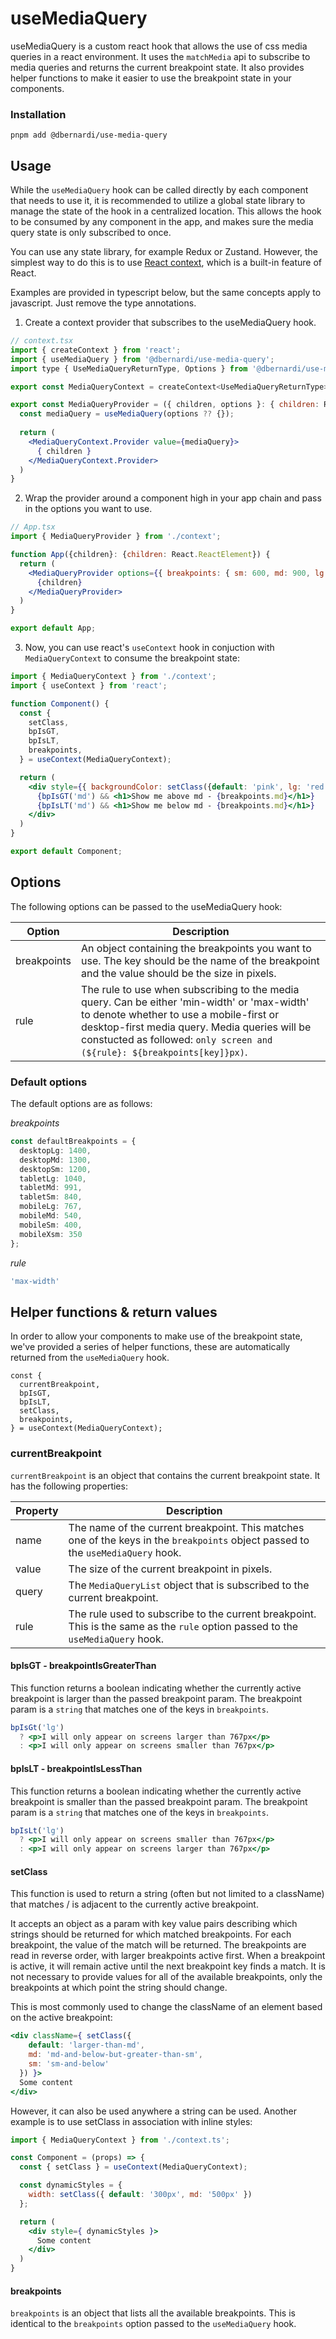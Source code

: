 # useMediaQuery
useMediaQuery is a custom react hook that allows the use of css media queries in a react environment. It uses the `matchMedia` api to subscribe to media queries and returns the current breakpoint state. It also provides helper functions to make it easier to use the breakpoint state in your components.

### Installation
```
pnpm add @dbernardi/use-media-query
```

## Usage
While the `useMediaQuery` hook can be called directly by each component that needs to use it, it is recommended to utilize a global state library to manage the state of the hook in a centralized location. This allows the hook to be consumed by any component in the app, and makes sure the media query state is only subscribed to once.

You can use any state library, for example Redux or Zustand. However, the simplest way to do this is to use [React context](https://react.dev/reference/react/useContext), which is a built-in feature of React.

Examples are provided in typescript below, but the same concepts apply to javascript. Just remove the type annotations.

1. Create a context provider that subscribes to the useMediaQuery hook.
``` jsx
// context.tsx
import { createContext } from 'react';
import { useMediaQuery } from '@dbernardi/use-media-query';
import type { UseMediaQueryReturnType, Options } from '@dbernardi/use-media-query';

export const MediaQueryContext = createContext<UseMediaQueryReturnType>({} as UseMediaQueryReturnType);

export const MediaQueryProvider = ({ children, options }: { children: React.ReactElement, options?: Options }) => {
  const mediaQuery = useMediaQuery(options ?? {});
  
  return (
    <MediaQueryContext.Provider value={mediaQuery}> 
      { children }
    </MediaQueryContext.Provider>
  )
}
```

2. Wrap the provider around a component high in your app chain and pass in the options you want to use.
``` jsx
// App.tsx
import { MediaQueryProvider } from './context';

function App({children}: {children: React.ReactElement}) {
  return (
    <MediaQueryProvider options={{ breakpoints: { sm: 600, md: 900, lg: 1200 }, rule: 'max-width' }}>
      {children}
    </MediaQueryProvider>
  )
}

export default App;
```


3. Now, you can use react's `useContext` hook in conjuction with `MediaQueryContext` to consume the breakpoint state:
``` jsx
import { MediaQueryContext } from './context';
import { useContext } from 'react';

function Component() {
  const {
    setClass,
    bpIsGT,
    bpIsLT,
    breakpoints,
  } = useContext(MediaQueryContext);

  return (
    <div style={{ backgroundColor: setClass({default: 'pink', lg: 'red', md: 'blue', sm: 'green'}) }}>
      {bpIsGT('md') && <h1>Show me above md - {breakpoints.md}</h1>}
      {bpIsLT('md') && <h1>Show me below md - {breakpoints.md}</h1>}
    </div>
  )
}

export default Component;
```

## Options
The following options can be passed to the useMediaQuery hook:

| Option | Description |
| --- | --- |
| breakpoints | An object containing the breakpoints you want to use. The key should be the name of the breakpoint and the value should be the size in pixels. |
| rule | The rule to use when subscribing to the media query. Can be either 'min-width' or 'max-width' to denote whether to use a mobile-first or desktop-first media query. Media queries will be constucted as followed: ``only screen and (${rule}: ${breakpoints[key]}px)``. | 

### Default options

The default options are as follows:

*breakpoints*
``` ts
const defaultBreakpoints = {
  desktopLg: 1400,
  desktopMd: 1300,
  desktopSm: 1200,
  tabletLg: 1040,
  tabletMd: 991,
  tabletSm: 840,
  mobileLg: 767,
  mobileMd: 540,
  mobileSm: 400,
  mobileXsm: 350
};
```

*rule*
``` ts
'max-width'
```


## Helper functions & return values

In order to allow your components to make use of the breakpoint state, we've provided a series of helper functions, these are automatically returned from the `useMediaQuery` hook.

```
const {
  currentBreakpoint,
  bpIsGT,
  bpIsLT,
  setClass,
  breakpoints,
} = useContext(MediaQueryContext);
```

### currentBreakpoint
`currentBreakpoint` is an object that contains the current breakpoint state. It has the following properties:

| Property | Description |
| --- | --- |
| name | The name of the current breakpoint. This matches one of the keys in the `breakpoints` object passed to the `useMediaQuery` hook. |
| value | The size of the current breakpoint in pixels. |
| query | The `MediaQueryList` object that is subscribed to the current breakpoint. |
| rule | The rule used to subscribe to the current breakpoint. This is the same as the `rule` option passed to the `useMediaQuery` hook. |

#### bpIsGT - breakpointIsGreaterThan
This function returns a boolean indicating whether the currently active breakpoint is larger than the passed breakpoint param. The breakpoint param is a `string` that matches one of the keys in `breakpoints`.

```jsx
bpIsGt('lg')
  ? <p>I will only appear on screens larger than 767px</p>
  : <p>I will only appear on screens smaller than 767px</p>
```

#### bpIsLT - breakpointIsLessThan
This function returns a boolean indicating whether the currently active breakpoint is smaller than the passed breakpoint param. The breakpoint param is a `string` that matches one of the keys in `breakpoints`.

```jsx
bpIsLt('lg')
  ? <p>I will only appear on screens smaller than 767px</p>
  : <p>I will only appear on screens larger than 767px</p>
```

#### setClass
This function is used to return a string (often but not limited to a className) that matches / is adjacent to the currently active breakpoint.

It accepts an object as a param with key value pairs describing which strings should be returned for which matched breakpoints. For each breakpoint, the value of the match will be returned. The breakpoints are read in reverse order, with larger breakpoints active first. When a breakpoint is active, it will remain active until the next breakpoint key finds a match. It is not necessary to provide values for all of the available breakpoints, only the breakpoints at which point the string should change.

This is most commonly used to change the className of an element based on the active breakpoint:
``` jsx
<div className={ setClass({
    default: 'larger-than-md',
    md: 'md-and-below-but-greater-than-sm',
    sm: 'sm-and-below'
  }) }>
  Some content
</div>
```

However, it can also be used anywhere a string can be used. Another example is to use setClass in association with inline styles:

``` jsx
import { MediaQueryContext } from './context.ts';

const Component = (props) => {
  const { setClass } = useContext(MediaQueryContext);

  const dynamicStyles = {
    width: setClass({ default: '300px', md: '500px' })
  };

  return (
    <div style={ dynamicStyles }>
      Some content
    </div>
  )
}
```

#### breakpoints
`breakpoints` is an object that lists all the available breakpoints. This is identical to the `breakpoints` option passed to the `useMediaQuery` hook.